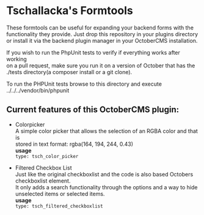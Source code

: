 # Tschallacka's Formtools

These formtools can be useful for expanding your backend forms with the   
functionality they provide. Just drop this repository in your plugins directory   
or install it via the backend plugin manager in your OctoberCMS installation.  

If you wish to run the PhpUnit tests to verify if everything works after working  
on a pull request, make sure you run it on a version of October that has the  
./tests directory(a composer install or a git clone).  

To run the PHPUnit tests browse to this directory and execute
../../../vendor/bin/phpunit 

## Current features of this OctoberCMS plugin:

* Colorpicker    
  A simple color picker that allows the selection of an RGBA color and that is  
  stored in text format: rgba(164, 194, 244, 0.43)  
  **usage**  
  `type: tsch_color_picker`
  
* Filtered Checkbox List  
  Just like the original checkboxlist and the code is also based Octobers checkboxlist element.  
  It only adds a search functionality through the options and a way to hide unselected items or selected items.  
  **usage**  
  `type: tsch_filtered_checkboxlist`  
  
